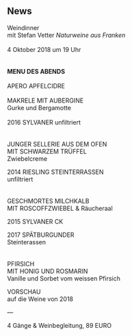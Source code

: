 ## News

Weindinner  
mit Stefan Vetter
_Naturweine aus Franken_
<br>
<br>
4 Oktober 2018 um 19 Uhr  
<br>
<br>
**MENU DES ABENDS**
<br>
<br>
APERO APFELCIDRE
<br>
<br>
MAKRELE MIT AUBERGINE  
Gurke und Bergamotte  
<br>
2016 SYLVANER 
unfiltriert  
<br>
<br>
JUNGER SELLERIE AUS DEM OFEN  
MIT SCHWARZEM TRÜFFEL  
Zwiebelcreme  
  
2014 RIESLING STEINTERRASSEN  
unfiltriert  
<br>
<br>
GESCHMORTES MILCHKALB  
MIT ROSCOFFZWIEBEL & Räucheraal  
  
2015 SYLVANER CK  
  
2017 SPÄTBURGUNDER  
Steinterassen  
<br>
<br>
PFIRSICH  
MIT HONIG UND ROSMARIN  
Vanille und Sorbet vom weissen Pfirsich  
  
VORSCHAU  
auf die Weine von 2018  
  

—  
  
4 Gänge & Weinbegleitung, 89 EURO 


